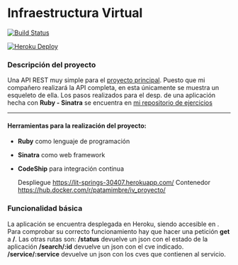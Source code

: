 Infraestructura Virtual
====

[![Build Status](https://travis-ci.org/patamimbre/IV_Proyecto.svg?branch=master)](https://travis-ci.org/patamimbre/IV_Proyecto)

[![Heroku Deploy](https://www.herokucdn.com/deploy/button.svg)](https://lit-springs-30407.herokuapp.com/)

### Descripción del proyecto

Una API REST muy simple para el [proyecto principal](https://github.com/LazyHackerOrg/LazyHacker/). Puesto 
que mi compañero realizará la API completa, en esta únicamente se muestra un esqueleto de ella. Los pasos realizados para el desp. de una aplicación hecha con **Ruby - Sinatra** se encuentra en [mi repositorio de ejercicios](https://github.com/patamimbre/IV_Trabajos/blob/master/paas.md)

-------

#### Herramientas para la realización del proyecto:

* **Ruby** como lenguaje de programación
* **Sinatra** como web framework 
* **CodeShip** para integración continua 

  Despliegue https://lit-springs-30407.herokuapp.com/
  Contenedor https://hub.docker.com/r/patamimbre/iv_proyecto/

### Funcionalidad básica

La aplicación se encuentra desplegada en Heroku, siendo accesible en
[](https://lit-springs-30407.herokuapp.com/). Para comprobar su correcto funcionamiento hay que hacer una petición **get** a **/**.
Las otras rutas son:
**/status** devuelve un json con el estado de la aplicación
**/search/:id** devuelve un json con el cve indicado.
**/service/:service** devuelve un json con los cves que contienen al servicio.
